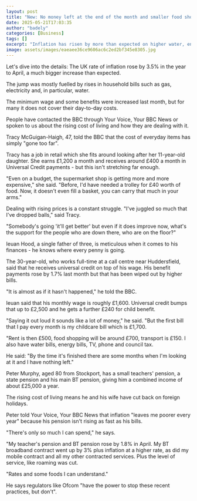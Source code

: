 ```yaml
---
layout: post
title: "New: No money left at the end of the month and smaller food shops - How inflation rise affects you"
date: 2025-05-21T17:03:35
author: "badely"
categories: [Business]
tags: []
excerpt: "Inflation has risen by more than expected on higher water, energy and food bills grew - how are ordinary people making their income stretch?"
image: assets/images/eaeaee36ce9606ac6c2ed2bf345e8305.jpg
---
```


Let's dive into the details: The UK rate of inflation rose by 3.5% in the year to April, a much bigger increase than expected.

The jump was mostly fuelled by rises in household bills such as gas, electricity and, in particular, water.

The minimum wage and some benefits were increased last month, but for many it does not cover their day-to-day costs.   

People have contacted the BBC through Your Voice, Your BBC News or spoken to us about the rising cost of living and how they are dealing with it.

Tracy McGuigan-Haigh, 47, told the BBC that the cost of everyday items has simply "gone too far". 

Tracy has a job in retail which she fits around looking after her 11-year-old daughter. She earns £1,200 a month and receives around £400 a month in Universal Credit payments - but this isn't stretching far enough.

"Even on a budget, the supermarket shop is getting more and more expensive," she said. "Before, I'd have needed a trolley for £40 worth of food. Now, it doesn't even fill a basket, you can carry that much in your arms."

Dealing with rising prices is a constant struggle. "I've juggled so much that I've dropped balls," said Tracy.

"Somebody's going 'it'll get better' but even if it does improve now, what's the support for the people who are down there, who are on the floor?"

Ieuan Hood, a single father of three, is meticulous when it comes to his finances - he knows where every penny is going.

The 30-year-old, who works full-time at a call centre near Huddersfield, said that he receives universal credit on top of his wage. His benefit payments rose by 1.7% last month but that has been wiped out by higher bills.

"It is almost as if it hasn't happened," he told the BBC.

Ieuan said that his monthly wage is roughly £1,600. Universal credit bumps that up to £2,500 and he gets a further £240 for child benefit.

"Saying it out loud it sounds like a lot of money," he said. "But the first bill that I pay every month is my childcare bill which is £1,700.

"Rent is then £500, food shopping will be around £700, transport is £150. I also have water bills, energy bills, TV, phone and council tax. 

He said: "By the time it's finished there are some months when I'm looking at it and I have nothing left."

Peter Murphy, aged 80 from Stockport, has a small teachers' pension, a state pension and his main BT pension, giving him a combined income of about £25,000 a year.

The rising cost of living means he and his wife have cut back on foreign holidays.

Peter told Your Voice, Your BBC News that inflation "leaves me poorer every year" because his pension isn't rising as fast as his bills.

"There's only so much I can spend," he says.

"My teacher's pension and BT pension rose by 1.8% in April. My BT broadband contract went up by 3% plus inflation at a higher rate, as did my mobile contract and all my other contracted services. Plus the level of service, like roaming was cut.

"Rates and some foods I can understand."

He says regulators like Ofcom "have the power to stop these recent practices, but don't".


